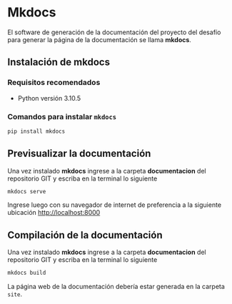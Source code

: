 # Mkdocs

El software de generación de la documentación del proyecto del desafío para generar la página de la documentación se llama **mkdocs**.

## Instalación de mkdocs

### Requisitos recomendados

- Python versión 3.10.5

### Comandos para instalar `mkdocs`

```bash
pip install mkdocs
```

## Previsualizar la documentación

Una vez instalado **mkdocs** ingrese a la carpeta **documentacion** del repositorio GIT y escriba en la terminal lo siguiente

```bash
mkdocs serve
```

Ingrese luego con su navegador de internet de preferencia a la siguiente ubicación [http://localhost:8000](http://localhost:8000)

## Compilación de la documentación

Una vez instalado **mkdocs** ingrese a la carpeta **documentacion** del repositorio GIT y escriba en la terminal lo siguiente

```bash
mkdocs build
```

La página web de la documentación debería estar generada en la carpeta `site`.
